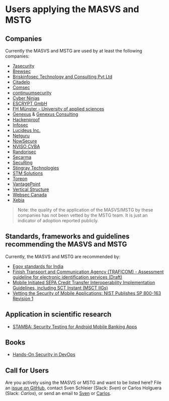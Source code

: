 # Users applying the MASVS and MSTG

## Companies

Currently the MASVS and MSTG are used by at least the following companies:

- [7asecurity](https://7asecurity.com "7asecurity")
- [Brewsec](https://brewsec.io/ "Brewsec")
- [Briskinfosec Technology and Consulting Pvt Ltd](https://www.briskinfosec.com/ "Briskinfosec Technology and Consulting Pvt Ltd")
- [Citadelo](https://citadelo.com/en/blog/how-to-order-a-pen-test/ "Citadelo")
- [Comsec](https://comsecglobal.com/ "Comsec")
- [continuumsecurity](https://continuumsecurity.net "continuumsecurity")
- [Cyber Ninjas](https://www.CyberNinjas.com "Cyber Ninjas")
- [ESCRYPT GmbH](https://www.escrypt.com "ESCRYPT GmbH")
- [FH Münster - University of applied sciences](https://www.fh-muenster.de "FH Münster - University of applied sciences")
- [Genexus](https://www.genexus.com "Genexus") & [Genexus Consulting](https://www.genexusconsulting.com/es/ "Genexus Consulting")
- [Hackenproof](https://hackenproof.com "Hackenproof")
- [Infosec](https://Infosec.com.br "Infosec")
- [Lucideus Inc.](https://www.lucideus.com "Lucideus Inc.")
- [Netguru](https://www.netguru.co/ "Netguru")
- [NowSecure](https://www.nowsecure.com/ "NowSecure")
- [NVISO CVBA](https://www.nviso.be "NVISO CVBA")
- [Randorisec](https://randorisec.fr/ "Randorisec")
- [Secarma](https://www.secarma.com/ "Secarma")
- [SecuRing](https://securing.biz/ "SecuRing")
- [Stingray Technologies](https://stingray-mobile.ru/  "Stingray Technologies")
- [STM Solutions](https://stmsolutions.pl/ "STM Solutions")
- [Toreon](https://www.toreon.com/ "Toreon")
- [VantagePoint](https://www.vantagepoint.sg "VantagePoint")
- [Vertical Structure](https://www.verticalstructure.com "Vertical Structure Ltd")
- [Websec Canada](https://www.websec.ca/mobile-application-security "Websec Canada")
- [Xebia](https://xebia.com "Xebia")

> Note: the quality of the application of the MASVS/MSTG by these companies has not been vetted by the MSTG team. It is just an indicator of adoption reported publicly.

## Standards, frameworks and guidelines recommending the MASVS and MSTG

 Currently, the MASVS and MSTG are recommended by:

- [Egov standards for India](http://egovstandards.gov.in/notified-standards-0 "Egov standards for India")
- [Finish Transport and Communication Agency (TRAFICOM) - Assessment guideline for electronic identification services (Draft)](https://www.traficom.fi/sites/default/files/media/file/DRAFT%20Traficom%20guideline%20211%202019%20conformity%20assessment%20of%20eID%20service.pdf "Finish Transport and Communication Agency (TRAFICOM)")
- [Mobile Initiated SEPA Credit Transfer Interoperability Implementation Guidelines, including SCT Instant (MSCT IIGs)](https://www.europeanpaymentscouncil.eu/document-library/guidance-documents/mobile-initiated-sepa-instant-credit-transfer-interoperability "European Payments Council")
- [Vetting the Security of Mobile Applications: NIST Publishes SP 800-163 Revision 1](https://csrc.nist.gov/news/2019/nist-publishes-sp-800-163-rev-1 "National Institute of Standards and Technology")

## Application in scientific research

- [STAMBA: Security Testing for Android Mobile Banking Apps](https://link.springer.com/chapter/10.1007/978-3-319-28658-7_57 "Advances in Signal Processing and Intelligent Recognition Systems pp 671-683")

## Books

- [Hands-On Security in DevOps](https://books.google.co.uk/books?id=bO1mDwAAQBAJ&pg=PA40&lpg=PA40&dq=owasp+mobile+security+testing+guide&source=bl&ots=pHhAasVgeC&sig=ACfU3U0yodcqH0O8Sjx3ADTN2m1tbHeCsg&hl=nl&sa=X&ved=2ahUKEwio2umM8tbiAhXgVBUIHehnAEU4UBDoATAIegQICRAB#v=onepage&q=owasp%20mobile%20security%20testing%20guide&f=false "Hands-On Security in DevOps in Google books")

## Call for Users

Are you actively using the MASVS or MSTG and want to be listed here? File an [issue on GitHub](https://github.com/OWASP/owasp-mstg/issues/new "New Issue"), contact Sven Schleier (Slack: *Sven*) or Carlos Holguera (Slack: *Carlos*), or send an email to [Sven](mailto:sven.schleier@owasp.org) or [Carlos](mailto:carlos.holguera@owasp.org).
